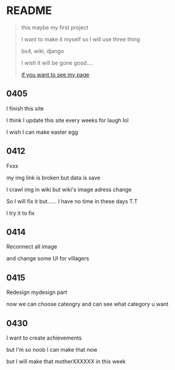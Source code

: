 # README

> this maybe my first project
>
> I want to make it myself so I will use three thing
>
> bs4, wiki, django
>
> I wish it will be gone good....
>
> [if you want to see my page](https://bluemen01.pythonanywhere.com/wiki_like/)

## 0405

I finish this site

I think I update this site every weeks for laugh lol

I wish I can make easter egg

## 0412

Fxxx

my img link is broken but data is save

I crawl img in wiki but wiki's image adress change

So I will fix it but...... I have no time in these days T.T

I try it to fix

## 0414

Reconnect all image

and change some UI for villagers

## 0415

Redesign mydesign part

now we can choose cateogry and can see what category u want

## 0430

I want to create achievements

but I'm so noob I can make that now

but I will make that motherXXXXXX in this week
